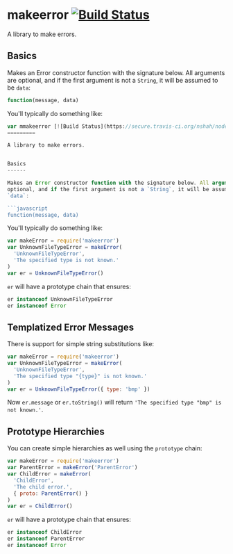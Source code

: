 makeerror [![Build Status](https://secure.travis-ci.org/nshah/nodejs-makeerror.png)](http://travis-ci.org/nshah/nodejs-makeerror)
=========

A library to make errors.


Basics
------

Makes an Error constructor function with the signature below. All arguments are
optional, and if the first argument is not a `String`, it will be assumed to be
`data`:

```javascript
function(message, data)
```

You'll typically do something like:

```javascript
var mmakeerror [![Build Status](https://secure.travis-ci.org/nshah/nodejs-makeerror.png)](http://travis-ci.org/nshah/nodejs-makeerror)
=========

A library to make errors.


Basics
------

Makes an Error constructor function with the signature below. All arguments are
optional, and if the first argument is not a `String`, it will be assumed to be
`data`:

```javascript
function(message, data)
```

You'll typically do something like:

```javascript
var makeError = require('makeerror')
var UnknownFileTypeError = makeError(
  'UnknownFileTypeError',
  'The specified type is not known.'
)
var er = UnknownFileTypeError()
```

`er` will have a prototype chain that ensures:

```javascript
er instanceof UnknownFileTypeError
er instanceof Error
```


Templatized Error Messages
--------------------------

There is support for simple string substitutions like:

```javascript
var makeError = require('makeerror')
var UnknownFileTypeError = makeError(
  'UnknownFileTypeError',
  'The specified type "{type}" is not known.'
)
var er = UnknownFileTypeError({ type: 'bmp' })
```

Now `er.message` or `er.toString()` will return `'The specified type "bmp" is
not known.'`.


Prototype Hierarchies
---------------------

You can create simple hierarchies as well using the `prototype` chain:

```javascript
var makeError = require('makeerror')
var ParentError = makeError('ParentError')
var ChildError = makeError(
  'ChildError',
  'The child error.',
  { proto: ParentError() }
)
var er = ChildError()
```

`er` will have a prototype chain that ensures:

```javascript
er instanceof ChildError
er instanceof ParentError
er instanceof Error
```
